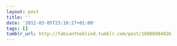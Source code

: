 ```yaml
---
layout: post
title: ''
date: '2012-03-05T23:10:27+01:00'
tags: []
tumblr_url: http://fabiantheblind.tumblr.com/post/18808984026
---
```

